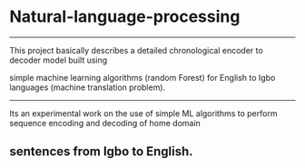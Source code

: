 # Natural-language-processing
------------------------------------------------------------------------------------------------------------
This project basically describes a detailed chronological encoder to decoder model built using 

simple machine learning algorithms (random Forest) for English to Igbo languages (machine translation problem). 

------------------------------------------------------------------------------------------------------------

Its an experimental work on the use of simple ML algorithms to perform sequence encoding and decoding of home domain

sentences from Igbo to English.
------------------------------------------------------------------------------------------------------------

